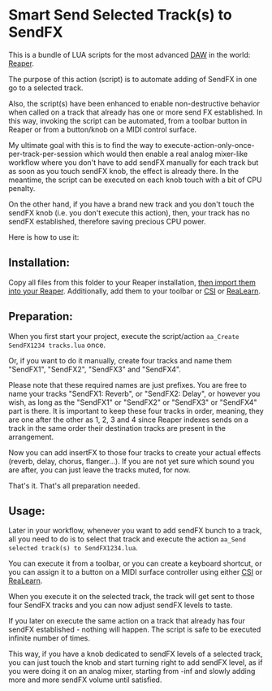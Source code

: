 # Smart Send Selected Track(s) to SendFX

This is a bundle of LUA scripts for the most advanced [DAW](https://en.wikipedia.org/wiki/Digital_audio_workstation) in the world: [Reaper](https://reaper.fm).

The purpose of this action (script) is to automate adding of SendFX in one go to a selected track.

Also, the script(s) have been enhanced to enable non-destructive behavior when called on a track that already has one or more send FX established.
In this way, invoking the script can be automated, from a toolbar button in Reaper or from a button/knob on a MIDI control surface.

My ultimate goal with this is to find the way to execute-action-only-once-per-track-per-session which would then enable a real analog mixer-like workflow where you don't have to add sendFX manually for each track but as soon as you touch sendFX knob, the effect is already there. In the meantime, the script can be executed on each knob touch with a bit of CPU penalty.

On the other hand, if you have a brand new track and you don't touch the sendFX knob (i.e. you don't execute this action), then, your track has no sendFX established, therefore saving precious CPU power.

Here is how to use it:

## Installation:

Copy all files from this folder to your Reaper installation, [then import them into your Reaper](https://forum.cockos.com/showthread.php?t=186252). Additionally, add them to your toolbar or [CSI](https://github.com/GeoffAWaddington/CSIWiki/wiki) or [ReaLearn](https://www.helgoboss.org/projects/realearn/).

## Preparation:

When you first start your project, execute the script/action `aa_Create SendFX1234 tracks.lua` once.

Or, if you want to do it manually, create four tracks and name them "SendFX1", "SendFX2", "SendFX3" and "SendFX4".

Please note that these required names are just prefixes. 
You are free to name your tracks "SendFX1: Reverb", or "SendFX2: Delay", or however you wish, as long as the "SendFX1" or "SendFX2" or "SendFX3" or "SendFX4" part is there. It is important to keep these four tracks in order, meaning, they are one after the other as 1, 2, 3 and 4 since Reaper indexes sends on a track in the same order their destination tracks are present in the arrangement.

Now you can add insertFX to those four tracks to create your actual effects (reverb, delay, chorus, flanger...). 
If you are not yet sure which sound you are after, you can just leave the tracks muted, for now.

That's it. That's all preparation needed.

## Usage:

Later in your workflow, whenever you want to add sendFX bunch to a track, all you need to do is to select that track and execute the action `aa_Send selected track(s) to SendFX1234.lua`.

You can execute it from a toolbar, or you can create a keyboard shortcut, or you can assign it to a button on a MIDI surface controller using either [CSI](https://github.com/GeoffAWaddington/CSIWiki/wiki) or [ReaLearn](https://www.helgoboss.org/projects/realearn/).

When you execute it on the selected track, the track will get sent to those four SendFX tracks and you can now adjust sendFX levels to taste.

If you later on execute the same action on a track that already has four sendFX established - nothing will happen. 
The script is safe to be executed infinite number of times.

This way, if you have a knob dedicated to sendFX levels of a selected track, you can just touch the knob and start turning right to add sendFX level, as if you were doing it on an analog mixer, starting from -inf and slowly adding more and more sendFX volume until satisfied.
